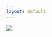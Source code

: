 ```yaml
---
layout: default
---
```


<object type="image/svg+xml" data="/vizar/images/fonts0.svg">
   <img src="/vizar/images/fonts0.svg" />
</object>

